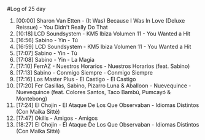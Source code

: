 #Log of 25 day

1. [00:00] Sharon Van Etten - (It Was) Because I Was In Love (Deluxe Reissue) - You Didn't Really Do That
1. [10:18] LCD Soundsystem - KM5 Ibiza Volumen 11 - You Wanted a Hit
1. [16:56] Sabino - Yin - Tú
1. [16:59] LCD Soundsystem - KM5 Ibiza Volumen 11 - You Wanted a Hit
1. [17:07] Sabino - Yin - Tú
1. [17:08] Sabino - Yin - La Magia
1. [17:10] FerrAZ - Nuestros Horarios - Nuestros Horarios (feat. Sabino)
1. [17:13] Sabino - Conmigo Siempre - Conmigo Siempre
1. [17:16] Los Master Plus - El Castigo - El Castigo
1. [17:20] Fer Casillas, Sabino, Pizarro Luna & Aballoon - Nuevequince - Nuevequince (feat. Colores Santos, Taco Bambú, Pumcayó & Montebong)
1. [17:24] El Chojin - El Ataque De Los Que Observaban - Idiomas Distintos (Con Maika Sitté)
1. [17:47] Okills - Amigos - Amigos
1. [18:27] El Chojin - El Ataque De Los Que Observaban - Idiomas Distintos (Con Maika Sitté)
